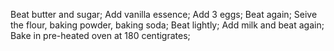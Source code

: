 Beat butter and sugar;
Add vanilla essence;
Add 3 eggs;
Beat again;
Seive the flour, baking powder, baking soda;
Beat lightly;
Add milk and beat again;
Bake in pre-heated oven at 180 centigrates;